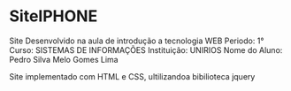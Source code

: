 # SiteIPHONE
Site Desenvolvido na aula de introdução a tecnologia WEB
Periodo: 1°
Curso: SISTEMAS DE INFORMAÇÕES
Instituição: UNIRIOS
Nome do Aluno: Pedro Silva Melo Gomes Lima

Site implementado com HTML e CSS, ultilizandoa bibilioteca jquery
